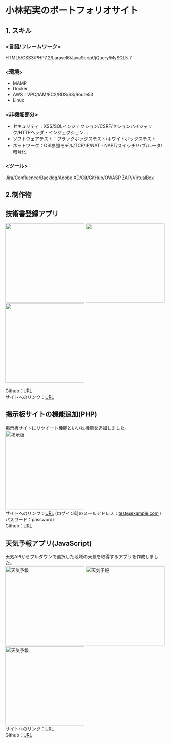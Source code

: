 # 小林拓実のポートフォリオサイト
## 1. スキル
### <言語/フレームワーク>
HTML5/CSS3/PHP7.2/Laravel6/JavaScript/jQuery/MySQL5.7
### <環境>
- MAMP
- Docker
- AWS：VPC/IAM/EC2/RDS/S3/Route53
- Linux

### <非機能部分>
- セキュリティ：XSS/SQLインジェクション/CSRF/セションハイジャック/HTTPヘッダ・インジェクション...
- ソフトウェアテスト：ブラックボックステスト/ホワイトボックステスト
- ネットワーク：OSI参照モデル/TCP/IP/NAT・NAPT/スイッチ/ハブ/ルータ/暗号化...
### <ツール>
Jira/Confluence/Backlog/Adobe XD/Git/GitHub/OWASP ZAP/VirtualBox

## 2.制作物
## 技術書登録アプリ
<img height="250" alt="" src="">   <img height="250" alt="" src=""> <img height="250" alt="" src="">

Github：[URL](https://github.com/takumi98/EngineerBookshelf)<br>
サイトへのリンク：[URL]()<br>

## 掲示板サイトの機能追加(PHP)
掲示板サイトにリツイート機能といいね機能を追加しました。<br>
<img height="250" alt="掲示板" src="https://user-images.githubusercontent.com/68890733/131259163-228cbe49-ce71-4701-bece-2afec63df1f5.png"><br>
サイトへのリンク：[URL](http://54.64.109.161:10080/php-challenge/index.php) (ログイン時のメールアドレス：test@example.com / パスワード：password)<br>
Github：[URL](https://github.com/takumi98/quelcode-php/tree/feature/php-challenge)

## 天気予報アプリ(JavaScript)
天気APIからプルダウンで選択した地域の天気を取得するアプリを作成しました。<br>
<img height="250" alt="天気予報" src="https://user-images.githubusercontent.com/68890733/131260760-05609d19-a23c-4cc9-9bf8-4bd486b6ab0d.png">
<img height="250" alt="天気予報" src="https://user-images.githubusercontent.com/68890733/131260799-28b7fcd2-b4d3-419c-9913-f5b6fa842bc0.png">
<img height="250" alt="天気予報" src="https://user-images.githubusercontent.com/68890733/131260848-dee12c0c-3548-4047-8d11-d6f47d3b5d3e.png"><br>
サイトへのリンク：[URL](https://takumi98.github.io/quelcode-js/js-weather/index.html)<br>
Github：[URL](https://github.com/takumi98/quelcode-js/tree/feature/js-challenge1)
